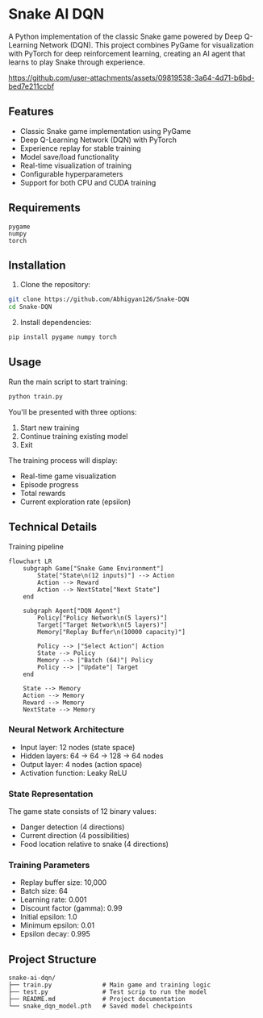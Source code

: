 # Snake AI DQN

A Python implementation of the classic Snake game powered by Deep Q-Learning Network (DQN). This project combines PyGame for visualization with PyTorch for deep reinforcement learning, creating an AI agent that learns to play Snake through experience.

<p align="center"> 


https://github.com/user-attachments/assets/09819538-3a64-4d71-b6bd-bed7e211ccbf


</p>

## Features

- Classic Snake game implementation using PyGame
- Deep Q-Learning Network (DQN) with PyTorch
- Experience replay for stable training
- Model save/load functionality
- Real-time visualization of training
- Configurable hyperparameters
- Support for both CPU and CUDA training

## Requirements

```
pygame
numpy
torch
```

## Installation

1. Clone the repository:
```bash
git clone https://github.com/Abhigyan126/Snake-DQN
cd Snake-DQN
```

2. Install dependencies:
```bash
pip install pygame numpy torch
```

## Usage

Run the main script to start training:

```bash
python train.py
```

You'll be presented with three options:
1. Start new training
2. Continue training existing model
3. Exit

The training process will display:
- Real-time game visualization
- Episode progress
- Total rewards
- Current exploration rate (epsilon)

## Technical Details

Training pipeline
```mermaid
flowchart LR
    subgraph Game["Snake Game Environment"]
        State["State\n(12 inputs)"] --> Action
        Action --> Reward
        Action --> NextState["Next State"]
    end

    subgraph Agent["DQN Agent"]
        Policy["Policy Network\n(5 layers)"]
        Target["Target Network\n(5 layers)"]
        Memory["Replay Buffer\n(10000 capacity)"]
        
        Policy --> |"Select Action"| Action
        State --> Policy
        Memory --> |"Batch (64)"| Policy
        Policy --> |"Update"| Target
    end

    State --> Memory
    Action --> Memory
    Reward --> Memory
    NextState --> Memory
  ```

### Neural Network Architecture
- Input layer: 12 nodes (state space)
- Hidden layers: 64 → 64 → 128 → 64 nodes
- Output layer: 4 nodes (action space)
- Activation function: Leaky ReLU

### State Representation
The game state consists of 12 binary values:
- Danger detection (4 directions)
- Current direction (4 possibilities)
- Food location relative to snake (4 directions)

### Training Parameters
- Replay buffer size: 10,000
- Batch size: 64
- Learning rate: 0.001
- Discount factor (gamma): 0.99
- Initial epsilon: 1.0
- Minimum epsilon: 0.01
- Epsilon decay: 0.995

## Project Structure

```
snake-ai-dqn/
├── train.py              # Main game and training logic
├── test.py               # Test scrip to run the model
├── README.md             # Project documentation
└── snake_dqn_model.pth   # Saved model checkpoints
```

